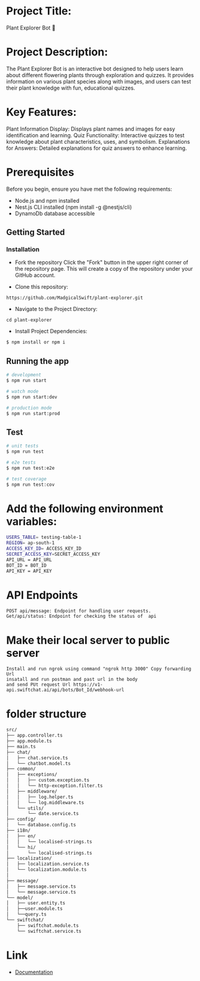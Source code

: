 # Project Title: 
Plant Explorer Bot 🌱

# Project Description:
The Plant Explorer Bot is an interactive bot designed to help users learn about different flowering plants through exploration and quizzes. It provides information on various plant species along with images, and users can test their plant knowledge with fun, educational quizzes.

# Key Features:
Plant Information Display: Displays plant names and images for easy identification and learning.
Quiz Functionality: Interactive quizzes to test knowledge about plant characteristics, uses, and symbolism.
Explanations for Answers: Detailed explanations for quiz answers to enhance learning.

# Prerequisites
Before you begin, ensure you have met the following requirements:

* Node.js and npm installed
* Nest.js CLI installed (npm install -g @nestjs/cli)
* DynamoDb database accessible

## Getting Started
### Installation
* Fork the repository
Click the "Fork" button in the upper right corner of the repository page. This will create a copy of the repository under your GitHub account.


* Clone this repository:
```
https://github.com/MadgicalSwift/plant-explorer.git
```
* Navigate to the Project Directory:
```
cd plant-explorer
```
* Install Project Dependencies:
```bash
$ npm install or npm i
```

## Running the app

```bash
# development
$ npm run start

# watch mode
$ npm run start:dev

# production mode
$ npm run start:prod
```

## Test

```bash
# unit tests
$ npm run test

# e2e tests
$ npm run test:e2e

# test coverage
$ npm run test:cov
```

# Add the following environment variables:

```bash
USERS_TABLE= testing-table-1
REGION= ap-south-1
ACCESS_KEY_ID= ACCESS_KEY_ID
SECRET_ACCESS_KEY=SECRET_ACCESS_KEY
API_URL = API_URL
BOT_ID = BOT_ID
API_KEY = API_KEY
```
# API Endpoints
```
POST api/message: Endpoint for handling user requests. 
Get/api/status: Endpoint for checking the status of  api
```

# Make their local server to public server
```
Install and run ngrok using command "ngrok http 3000" Copy forwarding Url
insatall and run postman and past url in the body 
and send PUt request Url https://v1-api.swiftchat.ai/api/bots/Bot_Id/webhook-url
```



# folder structure

```bash
src/
├── app.controller.ts
├── app.module.ts
├── main.ts
├── chat/
│   ├── chat.service.ts
│   └── chatbot.model.ts
├── common/
│   ├── exceptions/
│   │   ├── custom.exception.ts
│   │   └── http-exception.filter.ts
│   ├── middleware/
│   │   ├── log.helper.ts
│   │   └── log.middleware.ts
│   └── utils/
│       └── date.service.ts
├── config/
│   └── database.config.ts
├── i18n/
│   ├── en/
│   │   └── localised-strings.ts
│   └── hi/
│       └── localised-strings.ts
├── localization/
│   ├── localization.service.ts
│   └── localization.module.ts
│
├── message/
│   ├── message.service.ts
│   └── message.service.ts
└── model/
│   ├── user.entity.ts
│   ├──user.module.ts
│   └──query.ts
└── swiftchat/
    ├── swiftchat.module.ts
    └── swiftchat.service.ts

```

# Link
* [Documentation](https://app.clickup.com/43312857/v/dc/199tpt-7824/199tpt-19527)

